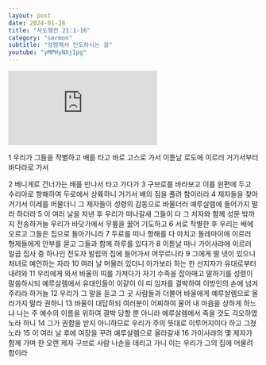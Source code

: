 ```yaml
---
layout: post
date: 2024-01-28
title: "사도행전 21:1-16"
category: "sermon"
subtitle: "성령께서 인도하시는 길"
youtube: "yMPHyNXjIpg"
---
```


<div class="youtube margin-large">
    <iframe src="https://www.youtube.com/embed/yMPHyNXjIpg" title="YouTube video player" frameborder="0" allow="accelerometer; autoplay; clipboard-write; encrypted-media; gyroscope; picture-in-picture; web-share" allowfullscreen></iframe>
</div>

1 우리가 그들을 작별하고 배를 타고 바로 고스로 가서 이튿날 로도에 이르러 거기서부터 바다라로 가서

2 베니게로 건너가는 배를 만나서 타고 가다가
3 구브로를 바라보고 이를 왼편에 두고 수리아로 항해하여 두로에서 상륙하니 거기서 배의 짐을 풀려 함이러라
4 제자들을 찾아 거기서 이레를 머물더니 그 제자들이 성령의 감동으로 바울더러 예루살렘에 들어가지 말라 하더라
5 이 여러 날을 지낸 후 우리가 떠나갈새 그들이 다 그 처자와 함께 성문 밖까지 전송하거늘 우리가 바닷가에서 무릎을 꿇어 기도하고
6 서로 작별한 후 우리는 배에 오르고 그들은 집으로 돌아가니라
7 두로를 떠나 항해를 다 마치고 돌레마이에 이르러 형제들에게 안부를 묻고 그들과 함께 하루를 있다가
8 이튿날 떠나 가이사랴에 이르러 일곱 집사 중 하나인 전도자 빌립의 집에 들어가서 머무르니라
9 그에게 딸 넷이 있으니 처녀로 예언하는 자라
10 여러 날 머물러 있더니 아가보라 하는 한 선지자가 유대로부터 내려와
11 우리에게 와서 바울의 띠를 가져다가 자기 수족을 잡아매고 말하기를 성령이 말씀하시되 예루살렘에서 유대인들이 이같이 이 띠 임자를 결박하여 이방인의 손에 넘겨 주리라 하거늘
12 우리가 그 말을 듣고 그 곳 사람들과 더불어 바울에게 예루살렘으로 올라가지 말라 권하니
13 바울이 대답하되 여러분이 어찌하여 울어 내 마음을 상하게 하느냐 나는 주 예수의 이름을 위하여 결박 당할 뿐 아니라 예루살렘에서 죽을 것도 각오하였노라 하니
14 그가 권함을 받지 아니하므로 우리가 주의 뜻대로 이루어지이다 하고 그쳤노라
15 이 여러 날 후에 여장을 꾸려 예루살렘으로 올라갈새
16 가이사랴의 몇 제자가 함께 가며 한 오랜 제자 구브로 사람 나손을 데리고 가니 이는 우리가 그의 집에 머물려 함이라
